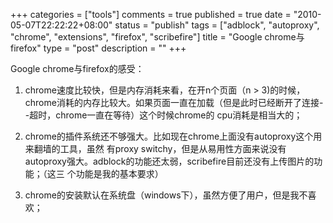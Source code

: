+++
categories = ["tools"]
comments = true
published = true
date = "2010-05-07T22:22:22+08:00"
status = "publish"
tags = ["adblock", "autoproxy", "chrome", "extensions", "firefox", "scribefire"]
title = "Google chrome与firefox"
type = "post"
description = ""
+++


Google chrome与firefox的感受：

1. chrome速度比较快，但是内存消耗来看，在开n个页面（n > 3)的时候，chrome消耗的内存比较大。如果页面一直在加载（但是此时已经断开了连接--超时，chrome一直在等待）这个时候chrome的 cpu消耗是相当大的；

2. chrome的插件系统还不够强大。比如现在chrome上面没有autoproxy这个用来翻墙的工具，虽然 有proxy  switchy，但是从易用性方面来说没有autoproxy强大。adblock的功能还太弱，scribefire目前还没有上传图片的功能；（这三 个功能是我的基本要求）

3. chrome的安装默认在系统盘（windows下），虽然方便了用户，但是我不喜欢；
<!--more-->
